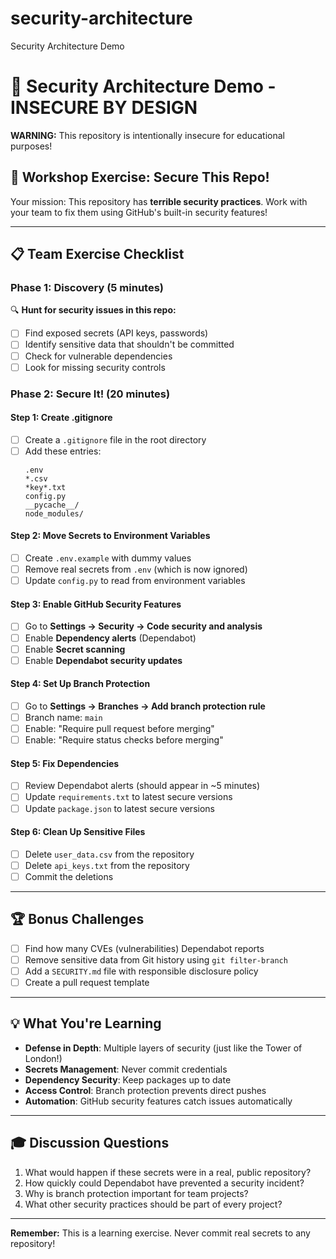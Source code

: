 # security-architecture
Security Architecture Demo

# 🚨 Security Architecture Demo - INSECURE BY DESIGN

**WARNING:** This repository is intentionally insecure for educational purposes!

## 🎯 Workshop Exercise: Secure This Repo!

Your mission: This repository has **terrible security practices**. Work with your team to fix them using GitHub's built-in security features!

---

## 📋 Team Exercise Checklist

### Phase 1: Discovery (5 minutes)
🔍 **Hunt for security issues in this repo:**
- [ ] Find exposed secrets (API keys, passwords)
- [ ] Identify sensitive data that shouldn't be committed
- [ ] Check for vulnerable dependencies
- [ ] Look for missing security controls

### Phase 2: Secure It! (20 minutes)

#### Step 1: Create .gitignore
- [ ] Create a `.gitignore` file in the root directory
- [ ] Add these entries:
  ```
  .env
  *.csv
  *key*.txt
  config.py
  __pycache__/
  node_modules/
  ```

#### Step 2: Move Secrets to Environment Variables
- [ ] Create `.env.example` with dummy values
- [ ] Remove real secrets from `.env` (which is now ignored)
- [ ] Update `config.py` to read from environment variables

#### Step 3: Enable GitHub Security Features
- [ ] Go to **Settings → Security → Code security and analysis**
- [ ] Enable **Dependency alerts** (Dependabot)
- [ ] Enable **Secret scanning**
- [ ] Enable **Dependabot security updates**

#### Step 4: Set Up Branch Protection
- [ ] Go to **Settings → Branches → Add branch protection rule**
- [ ] Branch name: `main`
- [ ] Enable: "Require pull request before merging"
- [ ] Enable: "Require status checks before merging"

#### Step 5: Fix Dependencies
- [ ] Review Dependabot alerts (should appear in ~5 minutes)
- [ ] Update `requirements.txt` to latest secure versions
- [ ] Update `package.json` to latest secure versions

#### Step 6: Clean Up Sensitive Files
- [ ] Delete `user_data.csv` from the repository
- [ ] Delete `api_keys.txt` from the repository
- [ ] Commit the deletions

---

## 🏆 Bonus Challenges

- [ ] Find how many CVEs (vulnerabilities) Dependabot reports
- [ ] Remove sensitive data from Git history using `git filter-branch`
- [ ] Add a `SECURITY.md` file with responsible disclosure policy
- [ ] Create a pull request template

---

## 💡 What You're Learning

- **Defense in Depth**: Multiple layers of security (just like the Tower of London!)
- **Secrets Management**: Never commit credentials
- **Dependency Security**: Keep packages up to date
- **Access Control**: Branch protection prevents direct pushes
- **Automation**: GitHub security features catch issues automatically

---

## 🎓 Discussion Questions

1. What would happen if these secrets were in a real, public repository?
2. How quickly could Dependabot have prevented a security incident?
3. Why is branch protection important for team projects?
4. What other security practices should be part of every project?

---

**Remember:** This is a learning exercise. Never commit real secrets to any repository!
